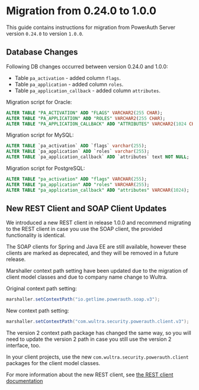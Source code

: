 # Migration from 0.24.0 to 1.0.0

This guide contains instructions for migration from PowerAuth Server version `0.24.0` to version `1.0.0`.

## Database Changes

Following DB changes occurred between version 0.24.0 and 1.0.0:
- Table `pa_activation` - added column `flags`.
- Table `pa_application` - added column `roles`.
- Table `pa_application_callback` - added column `attributes`.

Migration script for Oracle:

```sql
ALTER TABLE "PA_ACTIVATION" ADD "FLAGS" VARCHAR2(255 CHAR);
ALTER TABLE "PA_APPLICATION" ADD "ROLES" VARCHAR2(255 CHAR);
ALTER TABLE "PA_APPLICATION_CALLBACK" ADD "ATTRIBUTES" VARCHAR2(1024 CHAR);
```

Migration script for MySQL:

```sql
ALTER TABLE `pa_activation` ADD `flags` varchar(255);
ALTER TABLE `pa_application` ADD `roles` varchar(255);
ALTER TABLE `pa_application_callback` ADD `attributes` text NOT NULL;
```

Migration script for PostgreSQL:

```sql
ALTER TABLE "pa_activation" ADD "flags" VARCHAR(255);
ALTER TABLE "pa_application" ADD "roles" VARCHAR(255);
ALTER TABLE "pa_application_callback" ADD "attributes" VARCHAR(1024);
```

## New REST Client and SOAP Client Updates

We introduced a new REST client in release 1.0.0 and recommend migrating to the REST client in case you use the SOAP client,
the provided functionality is identical.

The SOAP clients for Spring and Java EE are still available, however these clients are marked as deprecated, and they will 
be removed in a future release.

Marshaller context path setting have been updated due to the migration of client model classes and due to company name change to Wultra. 

Original context path setting:

```java
marshaller.setContextPath("io.getlime.powerauth.soap.v3");
```

New context path setting:
```java
marshaller.setContextPath("com.wultra.security.powerauth.client.v3");
```

The version 2 context path package has changed the same way, so you will need to update the version 2 path in case you still use the version 2 interface, too.

In your client projects, use the new `com.wultra.security.powerauth.client` packages for the client model classes.

For more information about the new REST client, see [the REST client documentation](./Configuring-REST-Client-for-Spring.md)
